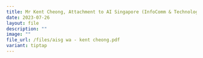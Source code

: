 ```yaml
---
title: Mr Kent Cheong, Attachment to AI Singapore (InfoComm & Technology)
date: 2023-07-26
layout: file
description: ""
image: ""
file_url: /files/aisg wa - kent cheong.pdf
variant: tiptap
---
```

